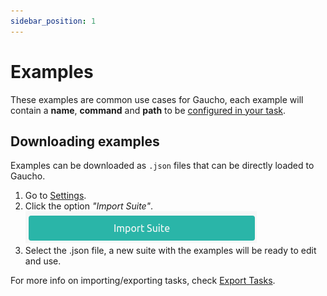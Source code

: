 ```yaml
---
sidebar_position: 1
---
```


# Examples

These examples are common use cases for Gaucho, each example will contain a **name**, **command** and **path** to be [configured in your task](/docs/getting-started/creating-tasks#create-a-new-task).


## Downloading examples
Examples can be downloaded as `.json` files that can be directly loaded to Gaucho.

1. Go to [Settings](/docs/features/export-tasks).
2. Click the option _"Import Suite"_.   
![Import Suite Button](/img/docs/import_suite.png)
3. Select the .json file, a new suite with the examples will be ready to edit and use.

For more info on importing/exporting tasks, check [Export Tasks](/docs/features/export-tasks).
